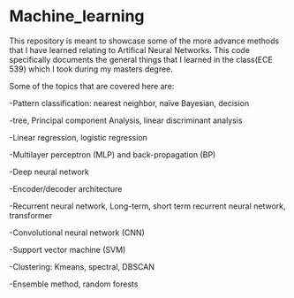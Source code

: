 # Machine_learning
This repository is meant to showcase some of the more advance methods that I have learned relating to Artifical Neural Networks. This code specifically documents the general things that I learned in the class(ECE 539) which I took during my masters degree.

Some of the topics that are covered here are:

-Pattern classification: nearest neighbor, naïve Bayesian, decision 

-tree, Principal component Analysis, linear discriminant analysis

-Linear regression, logistic regression

-Multilayer perceptron (MLP) and back-propagation (BP)

-Deep neural network

-Encoder/decoder architecture

-Recurrent neural network, Long-term, short term recurrent neural network, transformer

-Convolutional neural network (CNN)

-Support vector machine (SVM)

-Clustering: Kmeans, spectral, DBSCAN

-Ensemble method, random forests
